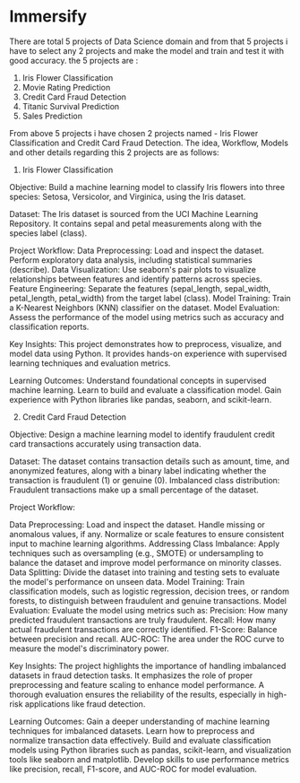 # Immersify

There are total 5 projects of Data Science domain and from that 5 projects i have to select any 2 projects and make the model and train and test it with good accuracy. the 5 projects are :

1. Iris Flower Classification
2. Movie Rating Prediction
3. Credit Card Fraud Detection
4. Titanic Survival Prediction
5. Sales Prediction

From above 5 projects i have chosen 2 projects named -  Iris Flower Classification and Credit Card Fraud Detection. The idea, Workflow, Models and other details regarding this 2 projects are as follows:

1. Iris Flower Classification
   
Objective:
Build a machine learning model to classify Iris flowers into three species: Setosa, Versicolor, and Virginica, using the Iris dataset.

Dataset:
The Iris dataset is sourced from the UCI Machine Learning Repository.
It contains sepal and petal measurements along with the species label (class).

Project Workflow:
     Data Preprocessing:
          Load and inspect the dataset.
          Perform exploratory data analysis, including statistical summaries (describe).
     Data Visualization:
          Use seaborn's pair plots to visualize relationships between features and identify patterns across species.
     Feature Engineering:
          Separate the features (sepal_length, sepal_width, petal_length, petal_width) from the target label (class).
     Model Training:
          Train a K-Nearest Neighbors (KNN) classifier on the dataset.
     Model Evaluation:
          Assess the performance of the model using metrics such as accuracy and classification reports.
          
Key Insights:
This project demonstrates how to preprocess, visualize, and model data using Python.
It provides hands-on experience with supervised learning techniques and evaluation metrics.

Learning Outcomes:
Understand foundational concepts in supervised machine learning.
Learn to build and evaluate a classification model.
Gain experience with Python libraries like pandas, seaborn, and scikit-learn.




2. Credit Card Fraud Detection
   
Objective:
Design a machine learning model to identify fraudulent credit card transactions accurately using transaction data.

Dataset:
The dataset contains transaction details such as amount, time, and anonymized features, along with a binary label indicating whether the transaction is fraudulent (1) or genuine (0).
Imbalanced class distribution: Fraudulent transactions make up a small percentage of the dataset.

Project Workflow:

  Data Preprocessing:
      Load and inspect the dataset.
      Handle missing or anomalous values, if any.
      Normalize or scale features to ensure consistent input to machine learning algorithms.
   Addressing Class Imbalance:
      Apply techniques such as oversampling (e.g., SMOTE) or undersampling to balance the dataset and improve model performance on 
      minority classes.
   Data Splitting:
      Divide the dataset into training and testing sets to evaluate the model's performance on unseen data.
   Model Training:
      Train classification models, such as logistic regression, decision trees, or random forests, to distinguish between fraudulent and 
      genuine transactions.
   Model Evaluation:
      Evaluate the model using metrics such as:
          Precision: How many predicted fraudulent transactions are truly fraudulent.
          Recall: How many actual fraudulent transactions are correctly identified.
          F1-Score: Balance between precision and recall.
          AUC-ROC: The area under the ROC curve to measure the model's discriminatory power.
          
Key Insights:
The project highlights the importance of handling imbalanced datasets in fraud detection tasks.
It emphasizes the role of proper preprocessing and feature scaling to enhance model performance.
A thorough evaluation ensures the reliability of the results, especially in high-risk applications like fraud detection.

Learning Outcomes:
Gain a deeper understanding of machine learning techniques for imbalanced datasets.
Learn how to preprocess and normalize transaction data effectively.
Build and evaluate classification models using Python libraries such as pandas, scikit-learn, and visualization tools like seaborn and matplotlib.
Develop skills to use performance metrics like precision, recall, F1-score, and AUC-ROC for model evaluation.
